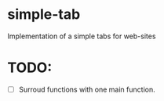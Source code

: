# simple-tab
Implementation of a simple tabs for web-sites

# TODO:
-[ ] Surroud functions with one main function.
    